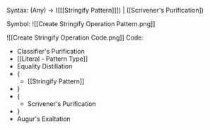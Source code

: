 Syntax:
(Any) -> (\[[[Stringify Pattern]]]) | (\[Scrivener's Purification])

Symbol:
![[Create Stringify Operation Pattern.png]]

![[Create Stringify Operation Code.png]]
Code:
* Classifier's Purification
* [[Literal - Pattern Type]]
* Equality Distillation
* {
	* [[Stringify Pattern]]
* }
* {
	* Scrivener's Purification
* }
* Augur's Exaltation